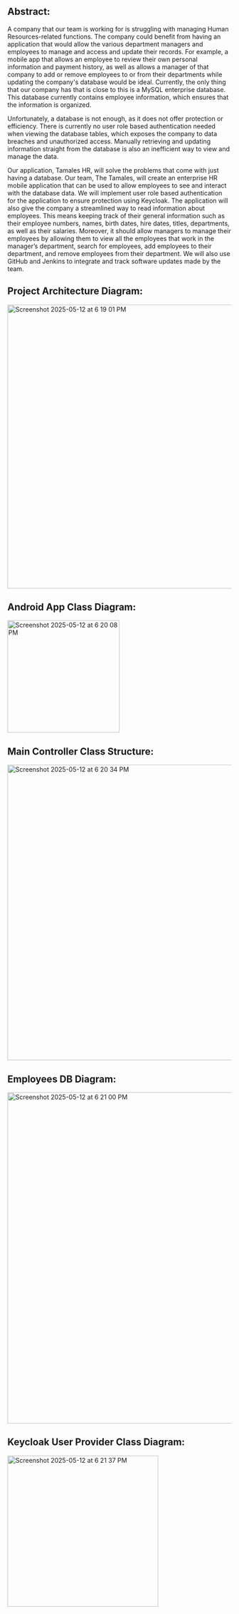 ## Abstract:

A company that our team is working for is struggling with managing Human Resources-related functions. The company could benefit from having an application that would allow the various department managers and employees to manage and access and update their records. For example, a mobile app that allows an employee to review their own personal information and payment history, as well as allows a manager of that company to add or remove employees to or from their departments while updating the company's database would be ideal. Currently, the only thing that our company has that is close to this is a MySQL enterprise database. This database currently contains employee information, which ensures that the information is organized.

Unfortunately, a database is not enough, as it does not offer protection or efficiency. There is currently no user role based authentication needed when viewing the database tables, which exposes the company to data breaches and unauthorized access. Manually retrieving and updating information straight from the database is also an inefficient way to view and manage the data.

Our application, Tamales HR, will solve the problems that come with just having a database. Our team, The Tamales, will create an enterprise HR mobile application that can be used to allow employees to see and interact with the database data. We will implement user role based authentication for the application to ensure protection using Keycloak. The application will also give the company a streamlined way to read information about employees. This means keeping track of their general information such as their employee numbers, names, birth dates, hire dates, titles, departments, as well as their salaries. Moreover, it should allow managers to manage their employees by allowing them to view all the employees that work in the manager’s department, search for employees, add employees to their department, and remove employees from their department. We will also use GitHub and Jenkins to integrate and track software updates made by the team.

## Project Architecture Diagram:

<img width="637" alt="Screenshot 2025-05-12 at 6 19 01 PM" src="https://github.com/user-attachments/assets/27174b5e-f95b-4543-a100-aa93bc3b06b2" />

## Android App Class Diagram:

<img width="252" alt="Screenshot 2025-05-12 at 6 20 08 PM" src="https://github.com/user-attachments/assets/8448e85c-ad4f-4b11-8559-34edf992c152" />

## Main Controller Class Structure:

<img width="663" alt="Screenshot 2025-05-12 at 6 20 34 PM" src="https://github.com/user-attachments/assets/0e168b5a-9da6-4cca-9b14-da7689d056b8" />

## Employees DB Diagram:

<img width="743" alt="Screenshot 2025-05-12 at 6 21 00 PM" src="https://github.com/user-attachments/assets/e4a25b7a-9f66-4443-8c0d-e43867ec8ae5" />

## Keycloak User Provider Class Diagram:

<img width="339" alt="Screenshot 2025-05-12 at 6 21 37 PM" src="https://github.com/user-attachments/assets/6b6c6288-3e85-4be3-8c9d-8afb1453ce14" />
